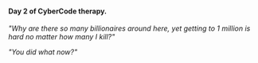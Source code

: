 #### Day 2 of CyberCode therapy.

_"Why are there so many billionaires around here, yet getting to 1 million is hard no matter how many I kill?"_

_"You did what now?"_

